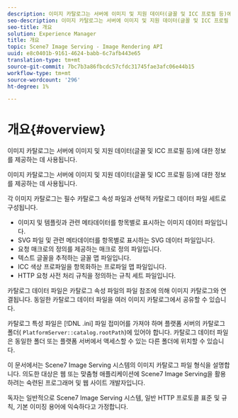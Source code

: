 ```yaml
---
description: 이미지 카탈로그는 서버에 이미지 및 지원 데이터(글꼴 및 ICC 프로필 등)에 대한 정보를 제공하는 데 사용됩니다.
seo-description: 이미지 카탈로그는 서버에 이미지 및 지원 데이터(글꼴 및 ICC 프로필 등)에 대한 정보를 제공하는 데 사용됩니다.
seo-title: 개요
solution: Experience Manager
title: 개요
topic: Scene7 Image Serving - Image Rendering API
uuid: e8c0401b-9161-4624-babb-6c7afb443e65
translation-type: tm+mt
source-git-commit: 7bc7b3a86fbcdc57cfdc31745fae3afc06e44b15
workflow-type: tm+mt
source-wordcount: '296'
ht-degree: 1%

---
```



# 개요{#overview}

이미지 카탈로그는 서버에 이미지 및 지원 데이터(글꼴 및 ICC 프로필 등)에 대한 정보를 제공하는 데 사용됩니다.

이미지 카탈로그는 서버에 이미지 및 지원 데이터(글꼴 및 ICC 프로필 등)에 대한 정보를 제공하는 데 사용됩니다.

각 이미지 카탈로그는 필수 카탈로그 속성 파일과 선택적 카탈로그 데이터 파일 세트로 구성됩니다.

* 이미지 및 템플릿과 관련 메타데이터를 항목별로 표시하는 이미지 데이터 파일입니다.
* SVG 파일 및 관련 메타데이터를 항목별로 표시하는 SVG 데이터 파일입니다.
* 요청 매크로의 정의를 제공하는 매크로 정의 파일입니다.
* 텍스트 글꼴을 추적하는 글꼴 맵 파일입니다.
* ICC 색상 프로파일을 항목화하는 프로파일 맵 파일입니다.
* HTTP 요청 사전 처리 규칙을 정의하는 규칙 세트 파일입니다.

카탈로그 데이터 파일은 카탈로그 속성 파일의 파일 참조에 의해 이미지 카탈로그와 연결됩니다. 동일한 카탈로그 데이터 파일을 여러 이미지 카탈로그에서 공유할 수 있습니다.

카탈로그 특성 파일은 [!DNL .ini] 파일 접미어를 가져야 하며 플랫폼 서버의 카탈로그 폴더( `PlatformServer::catalog.rootPath`)에 있어야 합니다. 카탈로그 데이터 파일은 동일한 폴더 또는 플랫폼 서버에서 액세스할 수 있는 다른 폴더에 위치할 수 있습니다.

이 문서에서는 Scene7 Image Serving 시스템의 이미지 카탈로그 파일 형식을 설명합니다. 의도한 대상은 웹 또는 맞춤형 애플리케이션에 Scene7 Image Serving을 활용하려는 숙련된 프로그래머 및 웹 사이트 개발자입니다.

독자는 일반적으로 Scene7 Image Serving 시스템, 일반 HTTP 프로토콜 표준 및 규칙, 기본 이미징 용어에 익숙하다고 가정합니다.
